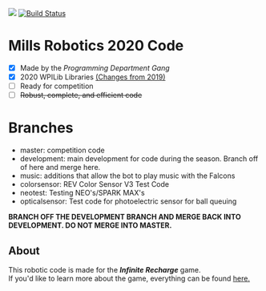 <a href="http://millsroboticsteam253.com/"><img src="https://img.shields.io/badge/BobaBots-253-blue"></img></a>
[![Build Status](https://travis-ci.org/MillsRoboticsTeam253/Code2020.svg?branch=master)](https://travis-ci.org/MillsRoboticsTeam253/Code2020)
# Mills Robotics 2020 Code
- [x] Made by the *Programming Department Gang*
- [x] 2020 WPILib Libraries 
<a href="http://docs.wpilib.org/en/latest/docs/software/wpilib-overview/new-for-2020.html#new-for-2020">(Changes from 2019)</a>
- [ ] Ready for competition
- [ ] ~~Robust, complete, and efficient code~~

# Branches
- master: competition code
- development: main development for code during the season. Branch off of here and merge here. 
- music: additions that allow the bot to play music with the Falcons
- colorsensor: REV Color Sensor V3 Test Code
- neotest: Testing NEO's/SPARK MAX's
- opticalsensor: Test code for photoelectric sensor for ball queuing

**BRANCH OFF THE DEVELOPMENT BRANCH AND MERGE BACK INTO DEVELOPMENT. DO NOT MERGE INTO MASTER.**
## About
This robotic code is made for the ***Infinite Recharge*** game. <br>
If you'd like to learn more about the game, everything can be found 
<a href="https://firstfrc.blob.core.windows.net/frc2020/Manual/2020FRCGameSeasonManual.pdf">here.</a>
